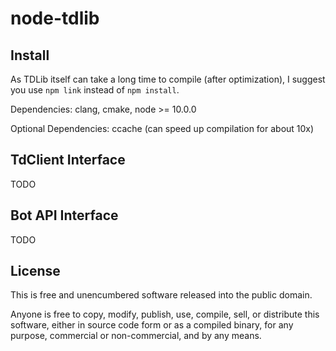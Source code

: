 # node-tdlib

## Install

As TDLib itself can take a long time to compile (after optimization), I suggest you use `npm link` instead of `npm install`.

Dependencies: clang, cmake, node >= 10.0.0

Optional Dependencies: ccache (can speed up compilation for about 10x)

## TdClient Interface

TODO

## Bot API Interface

TODO

## License

This is free and unencumbered software released into the public domain.

Anyone is free to copy, modify, publish, use, compile, sell, or
distribute this software, either in source code form or as a compiled
binary, for any purpose, commercial or non-commercial, and by any
means.
